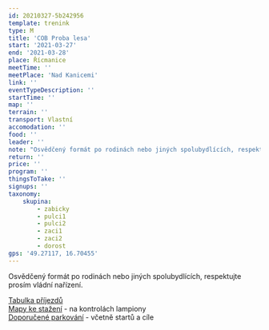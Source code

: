 ```yaml
---
id: 20210327-5b242956
template: trenink
type: M
title: 'COB Proba lesa'
start: '2021-03-27'
end: '2021-03-28'
place: Řícmanice
meetTime: ''
meetPlace: 'Nad Kanicemi'
link: ''
eventTypeDescription: ''
startTime: ''
map: ''
terrain: ''
transport: Vlastní
accomodation: ''
food: ''
leader: ''
note: "Osvědčený formát po rodinách nebo jiných spolubydlících, respektujte prosím vládní nařízení.\r\n\r\nMáme jaro a tak přidáváme plyn a volíme middle na mapě Prosba lesa v měřítku 1 : 10 000.\r\nAčka mají start dříve po cestě z parkování než ostatní. Cíl je společný pro všechny.\r\n\r\n[Tabulka příjezdů](https://docs.google.com/spreadsheets/d/1OJLbImgKrNQMe3bMVOvkVm1aYvew6FRvH5ytPW7rv9Q/edit?usp=sharing)\r\n[Mapy ke stažení](https://drive.google.com/drive/folders/1DzAfhRENKp2x4dbYnQa2HatvykpW5jYu?usp=sharing) - na kontrolách lampiony\r\n[Doporučené parkování](https://en.mapy.cz/s/davajutoke) - včetně startů a cíle\r\n\r\nKdo nemá možnost tisku map, může se ozvat Lufovi a vyzvednout si je po domluvě."
return: ''
price: ''
program: ''
thingsToTake: ''
signups: ''
taxonomy:
    skupina:
        - zabicky
        - pulci1
        - pulci2
        - zaci1
        - zaci2
        - dorost
gps: '49.27117, 16.70455'
---
```


Osvědčený formát po rodinách nebo jiných spolubydlících, respektujte prosím vládní nařízení.

[Tabulka příjezdů](https://docs.google.com/spreadsheets/d/1OJLbImgKrNQMe3bMVOvkVm1aYvew6FRvH5ytPW7rv9Q/edit?usp=sharing)  
[Mapy ke stažení](https://drive.google.com/drive/folders/1DzAfhRENKp2x4dbYnQa2HatvykpW5jYu?usp=sharing) - na kontrolách lampiony  
[Doporučené parkování](https://en.mapy.cz/s/davajutoke) - včetně startů a cíle